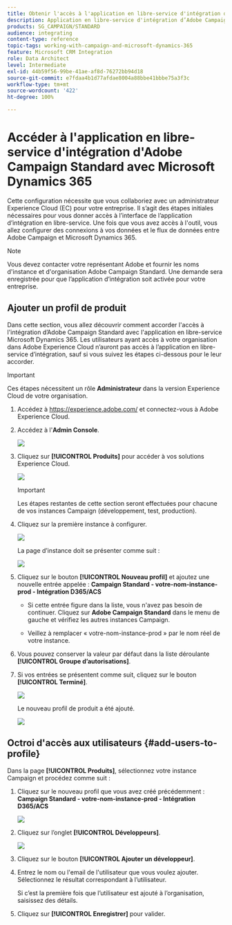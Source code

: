 ```yaml
---
title: Obtenir l'accès à l'application en libre-service d'intégration d’Adobe Campaign Standard avec Dynamics 365
description: Application en libre-service d'intégration d’Adobe Campaign Standard avec Dynamics 365
products: SG_CAMPAIGN/STANDARD
audience: integrating
content-type: reference
topic-tags: working-with-campaign-and-microsoft-dynamics-365
feature: Microsoft CRM Integration
role: Data Architect
level: Intermediate
exl-id: 44b59f56-99be-41ae-af8d-76272bb94d18
source-git-commit: e7fdaa4b1d77afdae8004a88bbe41bbbe75a3f3c
workflow-type: tm+mt
source-wordcount: '422'
ht-degree: 100%

---
```


# Accéder à l&#39;application en libre-service d&#39;intégration d&#39;Adobe Campaign Standard avec Microsoft Dynamics 365

Cette configuration nécessite que vous collaboriez avec un administrateur Experience Cloud (EC) pour votre entreprise. Il s’agit des étapes initiales nécessaires pour vous donner accès à l’interface de l’application d’intégration en libre-service. Une fois que vous avez accès à l&#39;outil, vous allez configurer des connexions à vos données et le flux de données entre Adobe Campaign et Microsoft Dynamics 365.

>[!NOTE]
>
>Vous devez contacter votre représentant Adobe et fournir les noms d&#39;instance et d&#39;organisation Adobe Campaign Standard. Une demande sera enregistrée pour que l’application d’intégration soit activée pour votre entreprise.

## Ajouter un profil de produit

Dans cette section, vous allez découvrir comment accorder l&#39;accès à l&#39;intégration d’Adobe Campaign Standard avec l&#39;application en libre-service Microsoft Dynamics 365. Les utilisateurs ayant accès à votre organisation dans Adobe Experience Cloud n’auront pas accès à l’application en libre-service d’intégration, sauf si vous suivez les étapes ci-dessous pour le leur accorder.

>[!IMPORTANT]
>
> Ces étapes nécessitent un rôle **Administrateur** dans la version Experience Cloud de votre organisation.

1. Accédez à https://experience.adobe.com/ et connectez-vous à Adobe Experience Cloud.
1. Accédez à l&#39;**Admin Console**.

   ![](assets/do-not-localize/d365-to-acs-access-3.png)

1. Cliquez sur **[!UICONTROL Produits]** pour accéder à vos solutions Experience Cloud.

   ![](assets/do-not-localize/d365-to-acs-access-6.png)


   >[!IMPORTANT]
   >
   >Les étapes restantes de cette section seront effectuées pour chacune de vos instances Campaign (développement, test, production).

1. Cliquez sur la première instance à configurer.

   ![](assets/do-not-localize/d365-to-acs-access-6.png)

   La page d’instance doit se présenter comme suit :

   ![](assets/do-not-localize/d365-to-acs-access-8.png)

1. Cliquez sur le bouton **[!UICONTROL Nouveau profil]** et ajoutez une nouvelle entrée appelée : **Campaign Standard - votre-nom-instance-prod - Intégration D365/ACS**

   * Si cette entrée figure dans la liste, vous n&#39;avez pas besoin de continuer. Cliquez sur **Adobe Campaign Standard** dans le menu de gauche et vérifiez les autres instances Campaign.

   * Veillez à remplacer « votre-nom-instance-prod » par le nom réel de votre instance.

1. Vous pouvez conserver la valeur par défaut dans la liste déroulante **[!UICONTROL Groupe d’autorisations]**.

1. Si vos entrées se présentent comme suit, cliquez sur le bouton **[!UICONTROL Terminé]**.

   ![](assets/do-not-localize/d365-to-acs-access-14.png)

   Le nouveau profil de produit a été ajouté.

   ![](assets/do-not-localize/d365-to-acs-access-15.png)

## Octroi d&#39;accès aux utilisateurs {#add-users-to-profile}

Dans la page **[!UICONTROL Produits]**, sélectionnez votre instance Campaign et procédez comme suit :

1. Cliquez sur le nouveau profil que vous avez créé précédemment :  **Campaign Standard - votre-nom-instance-prod - Intégration D365/ACS**

   ![](assets/do-not-localize/d365-to-acs-access-15.png)

1. Cliquez sur l’onglet **[!UICONTROL Développeurs]**.

   ![](assets/do-not-localize/d365-to-acs-access-18.png)

1. Cliquez sur le bouton **[!UICONTROL Ajouter un développeur]**.

1. Entrez le nom ou l&#39;email de l&#39;utilisateur que vous voulez ajouter. Sélectionnez le résultat correspondant à l’utilisateur.

   Si c’est la première fois que l’utilisateur est ajouté à l’organisation, saisissez des détails.

1. Cliquez sur **[!UICONTROL Enregistrer]** pour valider.
